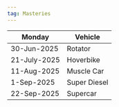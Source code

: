 ```yaml
---
tag: Masteries
---
```

Monday | Vehicle   
-- | --  
30-Jun-2025  | Rotator  
21-July-2025 | Hoverbike     
11-Aug-2025  | Muscle Car    
1-Sep-2025 | Super Diesel       
22-Sep-2025 | Supercar     
